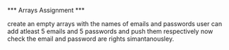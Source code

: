*** Arrays Assignment ***

create an empty arrays with the names of emails and passwords
user can add atleast 5 emails and 5 passwords and push them respectively 
now check the email and password are rights simantanousley.